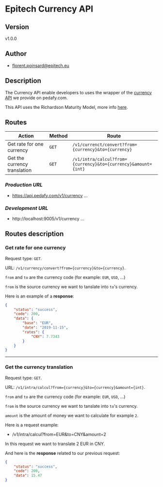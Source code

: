 # **Epitech Currency API**

## **Version**

v1.0.0

## **Author**

- florent.poinsard@epitech.eu

## **Description**

The Currency API enable developers to uses the wrapper of the [currency API](https://exchangeratesapi.io) we provide on pedafy.com.

This API uses the Richardson Maturity Model, more info [here](https://martinfowler.com/articles/richardsonMaturityModel.html).

## **Routes**

| Action | Method | Route |
| ---- | ---- | ---- |
| Get rate for one currency | `GET` | `/v1/currenct/convert?from={currency}&to={currency}` |
| Get the currency translation | `GET` | `/v1/intra/calcul?from={currency}&to={currency}&amount={int}` |

### ***Production URL***

- https://api.pedafy.com/v1/currency ...

### ***Development URL***

- http://localhost:9005/v1/currency ...

## **Routes description**

### **Get rate for one currency**

Request type: `GET`.

URL: `/v1/currency/convert?from={currency}&to={currency}`.

`from` and `to` are the currency code (for example: `EUR`, `USD`, ...)

`from` is the source currency we want to tanslate into `to`'s currency.

Here is an example of a **response**:
```json
{
    "status": "success",
    "code": 200,
    "data": {
        "base": "EUR",
        "date": "2019-11-15",
        "rates": {
            "CNY": 7.7343
        }
    }
}
```

____
### **Get the currency translation**

Request type: `GET`.

URL: `/v1/intra/calcul?from={currency}&to={currency}&amount={int}`.

`from` and `to` are the currency code (for example: `EUR`, `USD`, ...)

`from` is the source currency we want to tanslate into `to`'s currency.

`amount` is the amount of money we want to calculate for example `2`.

Here is a request example:

- /v1/intra/calcul?from=EUR&to=CNY&amount=2

In this request we want to translate 2 EUR in CNY.

And here is the **response** related to our previous request:
```json
{
    "status": "success",
    "code": 200,
    "data": 15.47
}
```